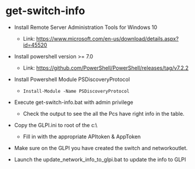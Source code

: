 # get-switch-info
  * Install Remote Server Administration Tools for Windows 10
    * Link: https://www.microsoft.com/en-us/download/details.aspx?id=45520
  * Install powershell version >= 7.0
    *  Link: https://github.com/PowerShell/PowerShell/releases/tag/v7.2.2
  * Install Powershell Module PSDiscoveryProtocol
  
    *   ``` Install-Module -Name PSDiscoveryProtocol ```
  
  * Execute get-switch-info.bat with admin privilege
    * Check the output to see the all the Pcs have right info in the table.
  * Copy the GLPI.ini to root of the c:\
    * Fill in with the appropriate APItoken & AppToken
  * Make sure on the GLPI you have created the switch and networkoutlet.
  * Launch the update_network_info_to_glpi.bat to update the info to GLPI
 


